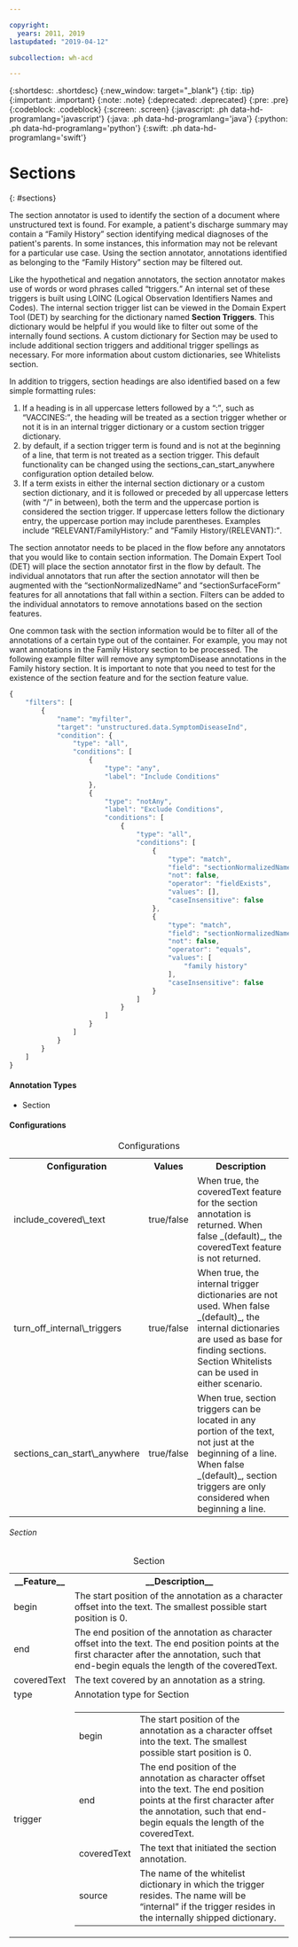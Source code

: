 ```yaml
---

copyright:
  years: 2011, 2019
lastupdated: "2019-04-12"

subcollection: wh-acd

---
```


{:shortdesc: .shortdesc}
{:new_window: target="_blank"}
{:tip: .tip}
{:important: .important}
{:note: .note}
{:deprecated: .deprecated}
{:pre: .pre}
{:codeblock: .codeblock}
{:screen: .screen}
{:javascript: .ph data-hd-programlang='javascript'}
{:java: .ph data-hd-programlang='java'}
{:python: .ph data-hd-programlang='python'}
{:swift: .ph data-hd-programlang='swift'}

# Sections
{: #sections}

The section annotator is used to identify the section of a document where unstructured text is found. For example, a patient's discharge summary may contain a <q>Family History</q> section identifying medical diagnoses of the patient's parents. In some instances, this information may not be relevant for a particular use case. Using the section annotator, annotations identified as belonging to the <q>Family History</q> section may be filtered out.

Like the hypothetical and negation annotators, the section annotator makes use of words or word phrases called <q>triggers.</q> An internal set of these triggers is built using LOINC (Logical Observation Identifiers Names and Codes).  The internal section trigger list can be viewed in the Domain Expert Tool (DET) by searching for the dictionary named **Section Triggers**. This dictionary would be helpful if you would like to filter out some of the internally found sections.  A custom dictionary for Section may be used to include additional section triggers and additional trigger spellings as necessary. For more information about custom dictionaries, see Whitelists section.

In addition to triggers, section headings are also identified based on a few simple formatting rules:
1. If a heading is in all uppercase letters followed by a <q>:</q>, such as <q>VACCINES:</q>, the heading will be treated as a section trigger whether or not it is in an internal trigger dictionary or a custom section trigger dictionary.
2. by default, if a section trigger term is found and is not at the beginning of a line, that term is not treated as a section trigger. This default functionality can be changed using the sections_can_start_anywhere configuration option detailed below.
3. If a term exists in either the internal section dictionary or a custom section dictionary, and it is followed or preceded by all uppercase letters (with <q>/</q> in between), both the term and the uppercase portion is considered the section trigger. If uppercase letters follow the dictionary entry, the uppercase portion may include parentheses. Examples include <q>RELEVANT/FamilyHistory:</q> and <q>Family History/(RELEVANT):</q>.

The section annotator needs to be placed in the flow before any annotators that you would like to contain section information.  The Domain Expert Tool (DET) will place the section annotator first in the flow by default. The individual annotators that run after the section annotator will then be augmented with the <q>sectionNormalizedName</q> and <q>sectionSurfaceForm</q> features for all annotations that fall within a section.  Filters can be added to the individual annotators to remove annotations based on the section features.

One common task with the section information would be to filter all of the annotations of a certain type out of the container.  For example, you may not want annotations in the Family History section to be processed.   The following example filter will remove any symptomDisease annotations in the Family history section.  It is important to note that you need to test for the existence of the section feature and for the section feature value.

```javascript
{
    "filters": [
        {
            "name": "myfilter",
            "target": "unstructured.data.SymptomDiseaseInd",
            "condition": {
                "type": "all",
                "conditions": [
                    {
                        "type": "any",
                        "label": "Include Conditions"
                    },
                    {
                        "type": "notAny",
                        "label": "Exclude Conditions",
                        "conditions": [
                            {
                                "type": "all",
                                "conditions": [
                                    {
                                        "type": "match",
                                        "field": "sectionNormalizedName",
                                        "not": false,
                                        "operator": "fieldExists",
                                        "values": [],
                                        "caseInsensitive": false
                                    },
                                    {
                                        "type": "match",
                                        "field": "sectionNormalizedName",
                                        "not": false,
                                        "operator": "equals",
                                        "values": [
                                            "family history"
                                        ],
                                        "caseInsensitive": false
                                    }
                                ]
                            }
                        ]
                    }
                ]
            }
        }
    ]
}
```

<h4>Annotation Types</h4>

* Section

<h4>Configurations</h4>

<table>
<caption>Configurations</caption>
<tr>
<th>Configuration</t>
<th>Values</th>
<th>Description</th>
</tr>
<tr>
<td>include_covered\_text</td>
<td>true/false</td>
<td>When true, the coveredText feature for the section annotation is returned. When false _(default)_, the coveredText feature is not returned.</td>
</tr>
<tr>
<td>turn_off_internal\_triggers</td>
<td>true/false</td>
<td>When true, the internal trigger dictionaries are not used. When false _(default)_, the internal dictionaries are used as base for finding sections.  Section Whitelists can be used in either scenario.</td>
</tr>
<tr>
<td>sections_can_start\_anywhere</td>
<td>true/false</td>
<td>When true, section triggers can be located in any portion of the text, not just at the beginning of a line. When false _(default)_, section triggers are only considered when beginning a line.</td>
</tr>
</table>

###### Section

<table>
<caption>Section</caption>
<tr><th>__Feature__</th><th>__Description__</th></tr>
</tr><td>begin</td><td>The start position of the annotation as a character offset into the text. The smallest possible start position is 0.</td></tr>
<tr><td>end</td><td>The end position of the annotation as character offset into the text. The end position points at the first character after the annotation, such that end-begin equals the length of the coveredText.</td></tr>
<tr><td>coveredText</td><td>The text covered by an annotation as a string.</td></tr>
<tr><td>type</td><td>Annotation type for Section</td></tr>
<tr><td>trigger</td><td><table role="presentation"><tbody>
  <tr><td>begin</td><td>The start position of the annotation as a character offset into the text. The smallest possible start position is 0.</td></tr>
  <tr><td>end</td><td>The end position of the annotation as character offset into the text. The end position points at the first character after the annotation, such that end-begin equals the length of the coveredText.</td></tr>
  <tr><td>coveredText</td><td>The text that initiated the section annotation.</td></tr>
  <tr><td>source</td><td>The name of the whitelist dictionary in which the trigger resides. The name will be <q>internal</q> if the trigger resides in the internally shipped dictionary.</td></tr>
</tbody></table></td></tr>
</table>
